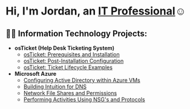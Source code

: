 <h1>Hi, I'm Jordan, an <a href="https://linkedin.com/in/jordan-connelly-2a7a1688/">IT Professional</a>☺</h1>

<h2>👨‍💻 Information Technology Projects:</h2>

- <b>osTicket (Help Desk Ticketing System)</b>
  - [osTicket: Prerequisites and Installation](https://github.com/jordanconnelly/osticket-prereqs)
  - [osTicket: Post-Installation Configuration](https://github.com/jordanconnelly/post-install-config)
  - [osTicket: Ticket Lifecycle Examples](https://github.com/jordanconnelly/ticket-lifestyle)
- <b>Microsoft Azure</b>
  - [Configuring Active Directory within Azure VMs](https://github.com/jordanconnelly/configure-ad)
  - [Building Intuition for DNS](https://github.com/jordanconnelly/DNS-Lifestyle)
  - [Network File Shares and Permissions](https://github.com/jordanconnelly/Network-File-Shares-and-Permissions)
  - [Performing Activities Using NSG's and Protocols](https://github.com/jordanconnelly/NSG-s-and-Inspecting-Network-Protocols)
